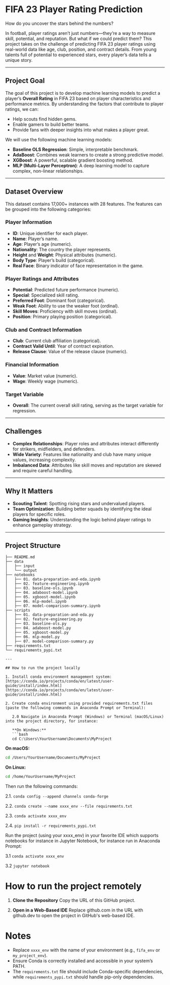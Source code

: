 # **FIFA 23 Player Rating Prediction**
How do you uncover the stars behind the numbers?

In football, player ratings aren’t just numbers—they’re a way to measure skill, potential, and reputation. But what if we could predict them? This project takes on the challenge of predicting FIFA 23 player ratings using real-world data like age, club, position, and contract details. From young talents full of potential to experienced stars, every player’s data tells a unique story.

---

## **Project Goal**
The goal of this project is to develop machine learning models to predict a player’s **Overall Rating** in FIFA 23 based on player characteristics and performance metrics. By understanding the factors that contribute to player ratings, we can:

- Help scouts find hidden gems.
- Enable gamers to build better teams.
- Provide fans with deeper insights into what makes a player great.

We will use the following machine learning models:

- **Baseline OLS Regression**: Simple, interpretable benchmark.
- **AdaBoost**: Combines weak learners to create a strong predictive model.
- **XGBoost**: A powerful, scalable gradient boosting method.
- **MLP (Multi-Layer Perceptron)**: A deep learning model to capture complex, non-linear relationships.

---

## **Dataset Overview**
This dataset contains 17,000+ instances with 28 features. The features can be grouped into the following categories:

### **Player Information**
- **ID**: Unique identifier for each player.
- **Name**: Player’s name.
- **Age**: Player’s age (numeric).
- **Nationality**: The country the player represents.
- **Height** and **Weight**: Physical attributes (numeric).
- **Body Type**: Player’s build (categorical).
- **Real Face**: Binary indicator of face representation in the game.

### **Player Ratings and Attributes**
- **Potential**: Predicted future performance (numeric).
- **Special**: Specialized skill rating.
- **Preferred Foot**: Dominant foot (categorical).
- **Weak Foot**: Ability to use the weaker foot (ordinal).
- **Skill Moves**: Proficiency with skill moves (ordinal).
- **Position**: Primary playing position (categorical).

### **Club and Contract Information**
- **Club**: Current club affiliation (categorical).
- **Contract Valid Until**: Year of contract expiration.
- **Release Clause**: Value of the release clause (numeric).

### **Financial Information**
- **Value**: Market value (numeric).
- **Wage**: Weekly wage (numeric).

### **Target Variable**
- **Overall**: The current overall skill rating, serving as the target variable for regression.

---

## **Challenges**
- **Complex Relationships**: Player roles and attributes interact differently for strikers, midfielders, and defenders.
- **Wide Variety**: Features like nationality and club have many unique values, increasing complexity.
- **Imbalanced Data**: Attributes like skill moves and reputation are skewed and require careful handling.

---

## **Why It Matters**
- **Scouting Talent**: Spotting rising stars and undervalued players.
- **Team Optimization**: Building better squads by identifying the ideal players for specific roles.
- **Gaming Insights**: Understanding the logic behind player ratings to enhance gameplay strategy.

---

## **Project Structure**
```plaintext
├── README.md
├── data
│   ├── input
│   └── output
├── notebooks
│   ├── 01. data-preparation-and-eda.ipynb
│   ├── 02. feature-engineering.ipynb
│   ├── 03. baseline-ols.ipynb
│   ├── 04. adaboost-model.ipynb
│   ├── 05. xgboost-model.ipynb
│   ├── 06. mlp-model.ipynb
│   ├── 07. model-comparison-summary.ipynb
├── scripts
│   ├── 01. data-preparation-and-eda.py
│   ├── 02. feature-engineering.py
│   ├── 03. baseline-ols.py
│   ├── 04. adaboost-model.py
│   ├── 05. xgboost-model.py
│   ├── 06. mlp-model.py
│   ├── 07. model-comparison-summary.py
├── requirements.txt
└── requirements_pypi.txt

---

## How to run the project locally

1. Install conda environment management system: [https://conda.io/projects/conda/en/latest/user-guide/install/index.html](https://conda.io/projects/conda/en/latest/user-guide/install/index.html)

2. Create conda environment using provided requirements.txt files (paste the following commands in Anaconda Prompt or Terminal):

   2.0 Navigate in Anaconda Prompt (Windows) or Terminal (macOS/Linux) into the project directory, for instance:  

   **On Windows:**  
   ```bash
   cd C:\Users\YourUsername\Documents\MyProject
   ```
   **On macOS:**
   ```bash
   cd /Users/YourUsername/Documents/MyProject
   ```
   **On Linux:**
   ```bash
   cd /home/YourUsername/MyProject
   ```
   Then run the following commands:
   
   2.1. `conda config --append channels conda-forge`

   2.2. `conda create --name xxxx_env --file requirements.txt`

   2.3. `conda activate xxxx_env`

   2.4. `pip install -r requirements_pypi.txt`

  Run the project (using your xxxx_env) in your favorite IDE which supports notebooks for instance in Jupyter Notebook, for instance run in Anaconda Prompt:

  3.1 `conda activate xxxx_env`

  3.2 `jupyter notebook`

  # How to run the project remotely

  1. **Clone the Repository**
     Copy the URL of this GitHub project.

  2. **Open in a Web-Based IDE**
     Replace github.com in the URL with github.dev to open the project in GitHub's web-based IDE.

  # **Notes**

  - Replace `xxxx_env` with the name of your environment (e.g., `fifa_env` or `my_project_env`).
  - Ensure Conda is correctly installed and accessible in your system’s PATH.
  - The `requirements.txt` file should include Conda-specific dependencies, while `requirements_pypi.txt` should handle pip-only dependencies.
